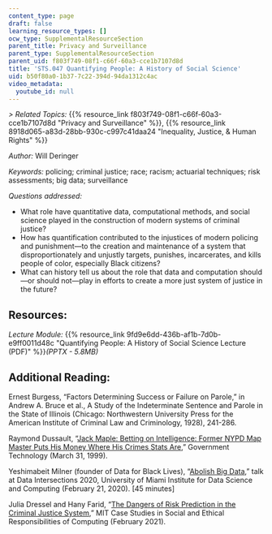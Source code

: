 ```yaml
---
content_type: page
draft: false
learning_resource_types: []
ocw_type: SupplementalResourceSection
parent_title: Privacy and Surveillance
parent_type: SupplementalResourceSection
parent_uid: f803f749-08f1-c66f-60a3-cce1b7107d8d
title: 'STS.047 Quantifying People: A History of Social Science'
uid: b50f80a0-1b37-7c22-394d-94da1312c4ac
video_metadata:
  youtube_id: null
---
```

*\> Related Topics:* {{% resource_link f803f749-08f1-c66f-60a3-cce1b7107d8d "Privacy and Surveillance" %}}, {{% resource_link 8918d065-a83d-28bb-930c-c997c41daa24 "Inequality, Justice, & Human Rights" %}}

*Author:* Will Deringer

*Keywords:* ​​policing; criminal justice; race; racism; actuarial techniques; risk assessments; big data; surveillance

*Questions addressed:*

- What role have quantitative data, computational methods, and social science played in the construction of modern systems of criminal justice?
- How has quantification contributed to the injustices of modern policing and punishment—to the creation and maintenance of a system that disproportionately and unjustly targets, punishes, incarcerates, and kills people of color, especially Black citizens?
- What can history tell us about the role that data and computation should—or should not—play in efforts to create a more just system of justice in the future?

## Resources:

*Lecture Module:* {{% resource_link 9fd9e6dd-436b-af1b-7d0b-e9ff0011d48c "Quantifying People: A History of Social Science Lecture (PDF)" %}}*(PPTX - 5.8MB)*

## Additional Reading: 

Ernest Burgess, “Factors Determining Success or Failure on Parole,” in Andrew A. Bruce et al., A Study of the Indeterminate Sentence and Parole in the State of Illinois (Chicago: Northwestern University Press for the American Institute of Criminal Law and Criminology, 1928), 241-286.

Raymond Dussault, “[Jack Maple: Betting on Intelligence: Former NYPD Map Master Puts His Money Where His Crimes Stats Are](https://www.govtech.com/magazines/gt/Jack-Maple-Betting-on-Intelligence.html),” Government Technology (March 31, 1999).

Yeshimabeit Milner (founder of Data for Black Lives), “[Abolish Big Data](https://www.youtube.com/watch?v=wR5i6qXJH4o),” talk at Data Intersections 2020, University of Miami Institute for Data Science and Computing (February 21, 2020). \[45 minutes\]

Julia Dressel and Hany Farid, “[The Dangers of Risk Prediction in the Criminal Justice System](https://doi.org/10.21428/2c646de5.f5896f9f),” MIT Case Studies in Social and Ethical Responsibilities of Computing (February 2021).